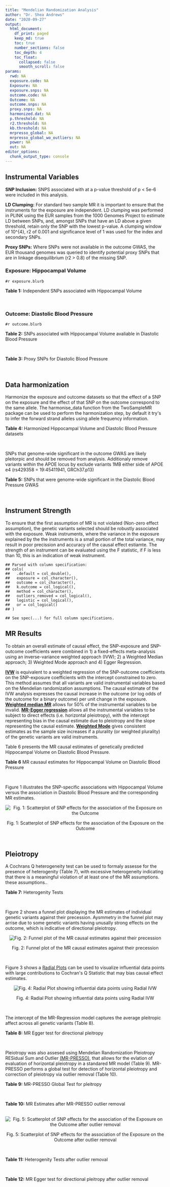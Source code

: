 ```yaml
---
title: "Mendelian Randomization Analysis"
author: "Dr. Shea Andrews"
date: "2020-09-27"
output:
  html_document:
    df_print: paged
    keep_md: true
    toc: true
    number_sections: false
    toc_depth: 4
    toc_float:
      collapsed: false
      smooth_scroll: false
params:
  rwd: NA
  exposure.code: NA
  Exposure: NA
  exposure.snps: NA
  outcome.code: NA
  Outcome: NA
  outcome.snps: NA
  proxy.snps: NA
  harmonized.dat: NA
  p.threshold: NA
  r2.threshold: NA
  kb.threshold: NA
  mrpresso_global: NA
  mrpresso_global_wo_outliers: NA
  power: NA
  out: NA
editor_options:
  chunk_output_type: console
---
```







## Instrumental Variables
**SNP Inclusion:** SNPS associated with at a p-value threshold of p < 5e-6 were included in this analysis.
<br>

**LD Clumping:** For standard two sample MR it is important to ensure that the instruments for the exposure are independent. LD clumping was performed in PLINK using the EUR samples from the 1000 Genomes Project to estimate LD between SNPs, and, amongst SNPs that have an LD above a given threshold, retain only the SNP with the lowest p-value. A clumping window of 10^{4}, r2 of 0.001 and significance level of 1 was used for the index and secondary SNPs.
<br>

**Proxy SNPs:** Where SNPs were not available in the outcome GWAS, the EUR thousand genomes was queried to identify potential proxy SNPs that are in linkage disequilibrium (r2 > 0.8) of the missing SNP.
<br>

### Exposure: Hippocampal Volume
`#r exposure.blurb`
<br>

**Table 1:** Independent SNPs associated with Hippocampal Volume
<div data-pagedtable="false">
  <script data-pagedtable-source type="application/json">
{"columns":[{"label":["SNP"],"name":[1],"type":["chr"],"align":["left"]},{"label":["CHROM"],"name":[2],"type":["dbl"],"align":["right"]},{"label":["POS"],"name":[3],"type":["dbl"],"align":["right"]},{"label":["REF"],"name":[4],"type":["chr"],"align":["left"]},{"label":["ALT"],"name":[5],"type":["chr"],"align":["left"]},{"label":["AF"],"name":[6],"type":["dbl"],"align":["right"]},{"label":["BETA"],"name":[7],"type":["dbl"],"align":["right"]},{"label":["SE"],"name":[8],"type":["dbl"],"align":["right"]},{"label":["Z"],"name":[9],"type":["dbl"],"align":["right"]},{"label":["P"],"name":[10],"type":["dbl"],"align":["right"]},{"label":["N"],"name":[11],"type":["dbl"],"align":["right"]},{"label":["TRAIT"],"name":[12],"type":["chr"],"align":["left"]}],"data":[{"1":"rs10908512","2":"1","3":"153856498","4":"C","5":"T","6":"0.5624","7":"0.04051169","8":"0.008700965","9":"4.656","10":"3.217e-06","11":"26814","12":"Hippocampal_Volume"},{"1":"rs7588305","2":"2","3":"8780959","4":"G","5":"C","6":"0.5308","7":"-0.04002256","8":"0.008681684","9":"-4.610","10":"4.023e-06","11":"26615","12":"Hippocampal_Volume"},{"1":"rs59966106","2":"2","3":"96999086","4":"A","5":"G","6":"0.3114","7":"0.04276760","8":"0.009321611","9":"4.588","10":"4.470e-06","11":"26814","12":"Hippocampal_Volume"},{"1":"rs2268894","2":"2","3":"162856148","4":"C","5":"T","6":"0.5412","7":"-0.05668170","8":"0.008658983","9":"-6.546","10":"5.894e-11","11":"26814","12":"Hippocampal_Volume"},{"1":"rs138012093","2":"4","3":"134506440","4":"G","5":"A","6":"0.0173","7":"-0.16180284","8":"0.033576021","9":"-4.819","10":"1.445e-06","11":"26065","12":"Hippocampal_Volume"},{"1":"rs144578582","2":"4","3":"155539564","4":"G","5":"A","6":"0.0068","7":"-0.36225028","8":"0.074659992","9":"-4.852","10":"1.221e-06","11":"13258","12":"Hippocampal_Volume"},{"1":"rs6552737","2":"4","3":"184955461","4":"T","5":"A","6":"0.4152","7":"-0.04324518","8":"0.008759404","9":"-4.937","10":"7.922e-07","11":"26814","12":"Hippocampal_Volume"},{"1":"rs2289881","2":"5","3":"66084260","4":"G","5":"T","6":"0.3544","7":"-0.05014690","8":"0.009022472","9":"-5.558","10":"2.728e-08","11":"26814","12":"Hippocampal_Volume"},{"1":"rs148054686","2":"5","3":"94459128","4":"G","5":"A","6":"0.0124","7":"-0.21659175","8":"0.047064699","9":"-4.602","10":"4.184e-06","11":"18411","12":"Hippocampal_Volume"},{"1":"rs10041542","2":"5","3":"167832067","4":"T","5":"C","6":"0.2452","7":"-0.04686000","8":"0.010070917","9":"-4.653","10":"3.273e-06","11":"26615","12":"Hippocampal_Volume"},{"1":"rs17172044","2":"7","3":"42397586","4":"A","5":"C","6":"0.0775","7":"-0.07408290","8":"0.016143574","9":"-4.589","10":"4.464e-06","11":"26814","12":"Hippocampal_Volume"},{"1":"rs2346440","2":"7","3":"133685512","4":"G","5":"C","6":"0.4591","7":"0.04059843","8":"0.008661921","9":"4.687","10":"2.767e-06","11":"26814","12":"Hippocampal_Volume"},{"1":"rs11979341","2":"7","3":"155797978","4":"C","5":"G","6":"0.3163","7":"0.06558170","8":"0.009708611","9":"6.755","10":"1.424e-11","11":"24484","12":"Hippocampal_Volume"},{"1":"rs11993215","2":"8","3":"28055926","4":"A","5":"T","6":"0.9102","7":"0.06998320","8":"0.015193929","9":"4.606","10":"4.108e-06","11":"26477","12":"Hippocampal_Volume"},{"1":"rs113835443","2":"8","3":"144717251","4":"C","5":"T","6":"0.0904","7":"0.07553081","8":"0.016197900","9":"4.663","10":"3.118e-06","11":"23154","12":"Hippocampal_Volume"},{"1":"rs62583528","2":"9","3":"106929593","4":"G","5":"A","6":"0.1951","7":"0.05622208","8":"0.010891531","9":"5.162","10":"2.447e-07","11":"26814","12":"Hippocampal_Volume"},{"1":"rs7020341","2":"9","3":"119247974","4":"G","5":"C","6":"0.3590","7":"0.05989482","8":"0.009013518","9":"6.645","10":"3.035e-11","11":"26700","12":"Hippocampal_Volume"},{"1":"rs11245365","2":"10","3":"126482389","4":"G","5":"A","6":"0.5648","7":"-0.04474128","8":"0.008786582","9":"-5.092","10":"3.547e-07","11":"26322","12":"Hippocampal_Volume"},{"1":"rs12802656","2":"11","3":"16534415","4":"A","5":"C","6":"0.4696","7":"-0.03979580","8":"0.008681459","9":"-4.584","10":"4.560e-06","11":"26614","12":"Hippocampal_Volume"},{"1":"rs659065","2":"12","3":"4008887","4":"C","5":"G","6":"0.1413","7":"-0.06743310","8":"0.012611389","9":"-5.347","10":"8.931e-08","11":"25881","12":"Hippocampal_Volume"},{"1":"rs61921502","2":"12","3":"65832468","4":"T","5":"G","6":"0.1534","7":"-0.10788400","8":"0.011964511","9":"-9.017","10":"1.941e-19","11":"26814","12":"Hippocampal_Volume"},{"1":"rs79522035","2":"12","3":"72956782","4":"C","5":"T","6":"0.0419","7":"0.09939183","8":"0.021592837","9":"4.603","10":"4.164e-06","11":"26692","12":"Hippocampal_Volume"},{"1":"rs77956314","2":"12","3":"117323367","4":"T","5":"C","6":"0.0840","7":"0.16185400","8":"0.015536016","9":"10.418","10":"2.055e-25","11":"26814","12":"Hippocampal_Volume"},{"1":"rs143933797","2":"17","3":"78252238","4":"G","5":"A","6":"0.0166","7":"0.22638451","8":"0.047143797","9":"4.802","10":"1.571e-06","11":"13758","12":"Hippocampal_Volume"},{"1":"rs79727675","2":"18","3":"11653053","4":"C","5":"A","6":"0.0472","7":"-0.13610794","8":"0.027913852","9":"-4.876","10":"1.082e-06","11":"14245","12":"Hippocampal_Volume"},{"1":"rs429358","2":"19","3":"45411941","4":"T","5":"C","6":"0.1537","7":"-0.06342470","8":"0.012519680","9":"-5.066","10":"4.067e-07","11":"24498","12":"Hippocampal_Volume"},{"1":"rs6060504","2":"20","3":"34197619","4":"T","5":"C","6":"0.1624","7":"0.06315530","8":"0.011701919","9":"5.397","10":"6.762e-08","11":"26814","12":"Hippocampal_Volume"},{"1":"rs5753220","2":"22","3":"30986350","4":"T","5":"C","6":"0.2497","7":"-0.04931970","8":"0.010038609","9":"-4.913","10":"8.988e-07","11":"26459","12":"Hippocampal_Volume"}],"options":{"columns":{"min":{},"max":[10]},"rows":{"min":[10],"max":[10]},"pages":{}}}
  </script>
</div>
<br>

### Outcome: Diastolic Blood Pressure
`#r outcome.blurb`
<br>

**Table 2:** SNPs associated with Hippocampal Volume avaliable in Diastolic Blood Pressure
<div data-pagedtable="false">
  <script data-pagedtable-source type="application/json">
{"columns":[{"label":["SNP"],"name":[1],"type":["chr"],"align":["left"]},{"label":["CHROM"],"name":[2],"type":["dbl"],"align":["right"]},{"label":["POS"],"name":[3],"type":["dbl"],"align":["right"]},{"label":["REF"],"name":[4],"type":["chr"],"align":["left"]},{"label":["ALT"],"name":[5],"type":["chr"],"align":["left"]},{"label":["AF"],"name":[6],"type":["dbl"],"align":["right"]},{"label":["BETA"],"name":[7],"type":["dbl"],"align":["right"]},{"label":["SE"],"name":[8],"type":["dbl"],"align":["right"]},{"label":["Z"],"name":[9],"type":["dbl"],"align":["right"]},{"label":["P"],"name":[10],"type":["dbl"],"align":["right"]},{"label":["N"],"name":[11],"type":["dbl"],"align":["right"]},{"label":["TRAIT"],"name":[12],"type":["chr"],"align":["left"]}],"data":[{"1":"rs10908512","2":"1","3":"153856498","4":"C","5":"T","6":"0.5602","7":"0.0884","8":"0.0174","9":"5.08045977","10":"3.672e-07","11":"756486","12":"Diastolic_Blood_Pressure"},{"1":"rs7588305","2":"2","3":"8780959","4":"G","5":"C","6":"0.5424","7":"0.0185","8":"0.0179","9":"1.03351955","10":"3.012e-01","11":"754483","12":"Diastolic_Blood_Pressure"},{"1":"rs59966106","2":"2","3":"96999086","4":"A","5":"G","6":"0.3194","7":"-0.1245","8":"0.0185","9":"-6.72973000","10":"1.597e-11","11":"757600","12":"Diastolic_Blood_Pressure"},{"1":"rs2268894","2":"2","3":"162856148","4":"C","5":"T","6":"0.5294","7":"0.0098","8":"0.0173","9":"0.56647399","10":"5.731e-01","11":"757601","12":"Diastolic_Blood_Pressure"},{"1":"rs138012093","2":"4","3":"134506440","4":"G","5":"A","6":"0.0177","7":"-0.0463","8":"0.0726","9":"-0.63774105","10":"5.237e-01","11":"754125","12":"Diastolic_Blood_Pressure"},{"1":"rs6552737","2":"4","3":"184955461","4":"T","5":"A","6":"0.4324","7":"0.0079","8":"0.0178","9":"0.44382022","10":"6.583e-01","11":"753578","12":"Diastolic_Blood_Pressure"},{"1":"rs2289881","2":"5","3":"66084260","4":"G","5":"T","6":"0.3568","7":"-0.0039","8":"0.0181","9":"-0.21546961","10":"8.286e-01","11":"757600","12":"Diastolic_Blood_Pressure"},{"1":"rs10041542","2":"5","3":"167832067","4":"T","5":"C","6":"0.2498","7":"-0.0293","8":"0.0202","9":"-1.45050000","10":"1.456e-01","11":"754581","12":"Diastolic_Blood_Pressure"},{"1":"rs17172044","2":"7","3":"42397586","4":"A","5":"C","6":"0.0734","7":"0.0098","8":"0.0335","9":"0.29253700","10":"7.705e-01","11":"757599","12":"Diastolic_Blood_Pressure"},{"1":"rs2346440","2":"7","3":"133685512","4":"G","5":"C","6":"0.4576","7":"-0.0169","8":"0.0174","9":"-0.97126437","10":"3.294e-01","11":"757601","12":"Diastolic_Blood_Pressure"},{"1":"rs11979341","2":"7","3":"155797978","4":"C","5":"G","6":"0.3056","7":"-0.0065","8":"0.0200","9":"-0.32500000","10":"7.428e-01","11":"739714","12":"Diastolic_Blood_Pressure"},{"1":"rs113835443","2":"8","3":"144717251","4":"C","5":"T","6":"0.1014","7":"-0.0301","8":"0.0302","9":"-0.99668874","10":"3.189e-01","11":"744085","12":"Diastolic_Blood_Pressure"},{"1":"rs62583528","2":"9","3":"106929593","4":"G","5":"A","6":"0.2111","7":"0.0060","8":"0.0215","9":"0.27906977","10":"7.789e-01","11":"757600","12":"Diastolic_Blood_Pressure"},{"1":"rs7020341","2":"9","3":"119247974","4":"G","5":"C","6":"0.3610","7":"0.0147","8":"0.0181","9":"0.81215470","10":"4.175e-01","11":"753725","12":"Diastolic_Blood_Pressure"},{"1":"rs11245365","2":"10","3":"126482389","4":"G","5":"A","6":"0.5708","7":"-0.0739","8":"0.0175","9":"-4.22285714","10":"2.313e-05","11":"757601","12":"Diastolic_Blood_Pressure"},{"1":"rs12802656","2":"11","3":"16534415","4":"A","5":"C","6":"0.4801","7":"-0.0770","8":"0.0173","9":"-4.45087000","10":"9.022e-06","11":"749339","12":"Diastolic_Blood_Pressure"},{"1":"rs659065","2":"12","3":"4008887","4":"C","5":"G","6":"0.1449","7":"-0.0072","8":"0.0247","9":"-0.29149800","10":"7.705e-01","11":"753806","12":"Diastolic_Blood_Pressure"},{"1":"rs61921502","2":"12","3":"65832468","4":"T","5":"G","6":"0.1656","7":"0.0089","8":"0.0241","9":"0.36929500","10":"7.105e-01","11":"756595","12":"Diastolic_Blood_Pressure"},{"1":"rs79522035","2":"12","3":"72956782","4":"C","5":"T","6":"0.0402","7":"0.0647","8":"0.0460","9":"1.40652174","10":"1.592e-01","11":"756484","12":"Diastolic_Blood_Pressure"},{"1":"rs77956314","2":"12","3":"117323367","4":"T","5":"C","6":"0.0835","7":"0.0664","8":"0.0316","9":"2.10127000","10":"3.556e-02","11":"757598","12":"Diastolic_Blood_Pressure"},{"1":"rs143933797","2":"17","3":"78252238","4":"G","5":"A","6":"0.0290","7":"-0.0313","8":"0.0568","9":"-0.55105634","10":"5.815e-01","11":"721723","12":"Diastolic_Blood_Pressure"},{"1":"rs79727675","2":"18","3":"11653053","4":"C","5":"A","6":"0.0520","7":"-0.0017","8":"0.0421","9":"-0.04038005","10":"9.680e-01","11":"701481","12":"Diastolic_Blood_Pressure"},{"1":"rs429358","2":"19","3":"45411941","4":"T","5":"C","6":"0.1535","7":"-0.0405","8":"0.0247","9":"-1.63968000","10":"1.014e-01","11":"747976","12":"Diastolic_Blood_Pressure"},{"1":"rs6060504","2":"20","3":"34197619","4":"T","5":"C","6":"0.1495","7":"-0.0293","8":"0.0244","9":"-1.20082000","10":"2.301e-01","11":"757599","12":"Diastolic_Blood_Pressure"},{"1":"rs5753220","2":"22","3":"30986350","4":"T","5":"C","6":"0.2612","7":"0.0033","8":"0.0198","9":"0.16666700","10":"8.659e-01","11":"749339","12":"Diastolic_Blood_Pressure"},{"1":"rs144578582","2":"NA","3":"NA","4":"NA","5":"NA","6":"NA","7":"NA","8":"NA","9":"NA","10":"NA","11":"NA","12":"NA"},{"1":"rs148054686","2":"NA","3":"NA","4":"NA","5":"NA","6":"NA","7":"NA","8":"NA","9":"NA","10":"NA","11":"NA","12":"NA"},{"1":"rs11993215","2":"NA","3":"NA","4":"NA","5":"NA","6":"NA","7":"NA","8":"NA","9":"NA","10":"NA","11":"NA","12":"NA"}],"options":{"columns":{"min":{},"max":[10]},"rows":{"min":[10],"max":[10]},"pages":{}}}
  </script>
</div>
<br>

**Table 3:** Proxy SNPs for Diastolic Blood Pressure
<div data-pagedtable="false">
  <script data-pagedtable-source type="application/json">
{"columns":[{"label":["proxy.outcome"],"name":[1],"type":["lgl"],"align":["right"]},{"label":["target_snp"],"name":[2],"type":["chr"],"align":["left"]},{"label":["proxy_snp"],"name":[3],"type":["lgl"],"align":["right"]},{"label":["ld.r2"],"name":[4],"type":["lgl"],"align":["right"]},{"label":["Dprime"],"name":[5],"type":["lgl"],"align":["right"]},{"label":["ref.proxy"],"name":[6],"type":["lgl"],"align":["right"]},{"label":["alt.proxy"],"name":[7],"type":["lgl"],"align":["right"]},{"label":["CHROM"],"name":[8],"type":["lgl"],"align":["right"]},{"label":["POS"],"name":[9],"type":["lgl"],"align":["right"]},{"label":["ALT.proxy"],"name":[10],"type":["lgl"],"align":["right"]},{"label":["REF.proxy"],"name":[11],"type":["lgl"],"align":["right"]},{"label":["AF"],"name":[12],"type":["lgl"],"align":["right"]},{"label":["BETA"],"name":[13],"type":["lgl"],"align":["right"]},{"label":["SE"],"name":[14],"type":["lgl"],"align":["right"]},{"label":["P"],"name":[15],"type":["lgl"],"align":["right"]},{"label":["N"],"name":[16],"type":["lgl"],"align":["right"]},{"label":["ref"],"name":[17],"type":["lgl"],"align":["right"]},{"label":["alt"],"name":[18],"type":["lgl"],"align":["right"]},{"label":["ALT"],"name":[19],"type":["lgl"],"align":["right"]},{"label":["REF"],"name":[20],"type":["lgl"],"align":["right"]},{"label":["PHASE"],"name":[21],"type":["lgl"],"align":["right"]}],"data":[{"1":"NA","2":"rs144578582","3":"NA","4":"NA","5":"NA","6":"NA","7":"NA","8":"NA","9":"NA","10":"NA","11":"NA","12":"NA","13":"NA","14":"NA","15":"NA","16":"NA","17":"NA","18":"NA","19":"NA","20":"NA","21":"NA"},{"1":"NA","2":"rs148054686","3":"NA","4":"NA","5":"NA","6":"NA","7":"NA","8":"NA","9":"NA","10":"NA","11":"NA","12":"NA","13":"NA","14":"NA","15":"NA","16":"NA","17":"NA","18":"NA","19":"NA","20":"NA","21":"NA"},{"1":"NA","2":"rs11993215","3":"NA","4":"NA","5":"NA","6":"NA","7":"NA","8":"NA","9":"NA","10":"NA","11":"NA","12":"NA","13":"NA","14":"NA","15":"NA","16":"NA","17":"NA","18":"NA","19":"NA","20":"NA","21":"NA"}],"options":{"columns":{"min":{},"max":[10]},"rows":{"min":[10],"max":[10]},"pages":{}}}
  </script>
</div>
<br>

## Data harmonization
Harmonize the exposure and outcome datasets so that the effect of a SNP on the exposure and the effect of that SNP on the outcome correspond to the same allele. The harmonise_data function from the TwoSampleMR package can be used to perform the harmonization step, by default it try's to infer the forward strand alleles using allele frequency information.
<br>

**Table 4:** Harmonized Hippocampal Volume and Diastolic Blood Pressure datasets
<div data-pagedtable="false">
  <script data-pagedtable-source type="application/json">
{"columns":[{"label":["SNP"],"name":[1],"type":["chr"],"align":["left"]},{"label":["effect_allele.exposure"],"name":[2],"type":["chr"],"align":["left"]},{"label":["other_allele.exposure"],"name":[3],"type":["chr"],"align":["left"]},{"label":["effect_allele.outcome"],"name":[4],"type":["chr"],"align":["left"]},{"label":["other_allele.outcome"],"name":[5],"type":["chr"],"align":["left"]},{"label":["beta.exposure"],"name":[6],"type":["dbl"],"align":["right"]},{"label":["beta.outcome"],"name":[7],"type":["dbl"],"align":["right"]},{"label":["eaf.exposure"],"name":[8],"type":["dbl"],"align":["right"]},{"label":["eaf.outcome"],"name":[9],"type":["dbl"],"align":["right"]},{"label":["remove"],"name":[10],"type":["lgl"],"align":["right"]},{"label":["palindromic"],"name":[11],"type":["lgl"],"align":["right"]},{"label":["ambiguous"],"name":[12],"type":["lgl"],"align":["right"]},{"label":["id.outcome"],"name":[13],"type":["chr"],"align":["left"]},{"label":["chr.outcome"],"name":[14],"type":["dbl"],"align":["right"]},{"label":["pos.outcome"],"name":[15],"type":["dbl"],"align":["right"]},{"label":["se.outcome"],"name":[16],"type":["dbl"],"align":["right"]},{"label":["z.outcome"],"name":[17],"type":["dbl"],"align":["right"]},{"label":["pval.outcome"],"name":[18],"type":["dbl"],"align":["right"]},{"label":["samplesize.outcome"],"name":[19],"type":["dbl"],"align":["right"]},{"label":["outcome"],"name":[20],"type":["chr"],"align":["left"]},{"label":["mr_keep.outcome"],"name":[21],"type":["lgl"],"align":["right"]},{"label":["pval_origin.outcome"],"name":[22],"type":["chr"],"align":["left"]},{"label":["chr.exposure"],"name":[23],"type":["dbl"],"align":["right"]},{"label":["pos.exposure"],"name":[24],"type":["dbl"],"align":["right"]},{"label":["se.exposure"],"name":[25],"type":["dbl"],"align":["right"]},{"label":["z.exposure"],"name":[26],"type":["dbl"],"align":["right"]},{"label":["pval.exposure"],"name":[27],"type":["dbl"],"align":["right"]},{"label":["samplesize.exposure"],"name":[28],"type":["dbl"],"align":["right"]},{"label":["exposure"],"name":[29],"type":["chr"],"align":["left"]},{"label":["mr_keep.exposure"],"name":[30],"type":["lgl"],"align":["right"]},{"label":["pval_origin.exposure"],"name":[31],"type":["chr"],"align":["left"]},{"label":["id.exposure"],"name":[32],"type":["chr"],"align":["left"]},{"label":["action"],"name":[33],"type":["dbl"],"align":["right"]},{"label":["mr_keep"],"name":[34],"type":["lgl"],"align":["right"]},{"label":["pt"],"name":[35],"type":["dbl"],"align":["right"]},{"label":["pleitropy_keep"],"name":[36],"type":["lgl"],"align":["right"]},{"label":["mrpresso_RSSobs"],"name":[37],"type":["dbl"],"align":["right"]},{"label":["mrpresso_pval"],"name":[38],"type":["chr"],"align":["left"]},{"label":["mrpresso_keep"],"name":[39],"type":["lgl"],"align":["right"]}],"data":[{"1":"rs10041542","2":"C","3":"T","4":"C","5":"T","6":"-0.04686000","7":"-0.0293","8":"0.2452","9":"0.2498","10":"FALSE","11":"FALSE","12":"FALSE","13":"d92jHV","14":"5","15":"167832067","16":"0.0202","17":"-1.45050000","18":"1.456e-01","19":"754581","20":"Evangelou2018dbp","21":"TRUE","22":"reported","23":"5","24":"167832067","25":"0.010070917","26":"-4.653","27":"3.273e-06","28":"26615","29":"Hilbar2017hipv","30":"TRUE","31":"reported","32":"olBa38","33":"2","34":"TRUE","35":"5e-06","36":"TRUE","37":"3.562236e-04","38":"1","39":"TRUE"},{"1":"rs10908512","2":"T","3":"C","4":"T","5":"C","6":"0.04051169","7":"0.0884","8":"0.5624","9":"0.5602","10":"FALSE","11":"FALSE","12":"FALSE","13":"d92jHV","14":"1","15":"153856498","16":"0.0174","17":"5.08045977","18":"3.672e-07","19":"756486","20":"Evangelou2018dbp","21":"TRUE","22":"reported","23":"1","24":"153856498","25":"0.008700965","26":"4.656","27":"3.217e-06","28":"26814","29":"Hilbar2017hipv","30":"TRUE","31":"reported","32":"olBa38","33":"2","34":"TRUE","35":"5e-06","36":"TRUE","37":"6.611581e-03","38":"<0.002","39":"FALSE"},{"1":"rs11245365","2":"A","3":"G","4":"A","5":"G","6":"-0.04474128","7":"-0.0739","8":"0.5648","9":"0.5708","10":"FALSE","11":"FALSE","12":"FALSE","13":"d92jHV","14":"10","15":"126482389","16":"0.0175","17":"-4.22285714","18":"2.313e-05","19":"757601","20":"Evangelou2018dbp","21":"TRUE","22":"reported","23":"10","24":"126482389","25":"0.008786582","26":"-5.092","27":"3.547e-07","28":"26322","29":"Hilbar2017hipv","30":"TRUE","31":"reported","32":"olBa38","33":"2","34":"TRUE","35":"5e-06","36":"TRUE","37":"4.324501e-03","38":"0.01","39":"FALSE"},{"1":"rs113835443","2":"T","3":"C","4":"T","5":"C","6":"0.07553081","7":"-0.0301","8":"0.0904","9":"0.1014","10":"FALSE","11":"FALSE","12":"FALSE","13":"d92jHV","14":"8","15":"144717251","16":"0.0302","17":"-0.99668874","18":"3.189e-01","19":"744085","20":"Evangelou2018dbp","21":"TRUE","22":"reported","23":"8","24":"144717251","25":"0.016197900","26":"4.663","27":"3.118e-06","28":"23154","29":"Hilbar2017hipv","30":"TRUE","31":"reported","32":"olBa38","33":"2","34":"TRUE","35":"5e-06","36":"TRUE","37":"2.448929e-03","38":"1","39":"TRUE"},{"1":"rs11979341","2":"G","3":"C","4":"G","5":"C","6":"0.06558170","7":"-0.0065","8":"0.3163","9":"0.3056","10":"FALSE","11":"TRUE","12":"FALSE","13":"d92jHV","14":"7","15":"155797978","16":"0.0200","17":"-0.32500000","18":"7.428e-01","19":"739714","20":"Evangelou2018dbp","21":"TRUE","22":"reported","23":"7","24":"155797978","25":"0.009708611","26":"6.755","27":"1.424e-11","28":"24484","29":"Hilbar2017hipv","30":"TRUE","31":"reported","32":"olBa38","33":"2","34":"TRUE","35":"5e-06","36":"TRUE","37":"5.396036e-04","38":"1","39":"TRUE"},{"1":"rs12802656","2":"C","3":"A","4":"C","5":"A","6":"-0.03979580","7":"-0.0770","8":"0.4696","9":"0.4801","10":"FALSE","11":"FALSE","12":"FALSE","13":"d92jHV","14":"11","15":"16534415","16":"0.0173","17":"-4.45087000","18":"9.022e-06","19":"749339","20":"Evangelou2018dbp","21":"TRUE","22":"reported","23":"11","24":"16534415","25":"0.008681459","26":"-4.584","27":"4.560e-06","28":"26614","29":"Hilbar2017hipv","30":"TRUE","31":"reported","32":"olBa38","33":"2","34":"TRUE","35":"5e-06","36":"TRUE","37":"4.856210e-03","38":"0.004","39":"FALSE"},{"1":"rs138012093","2":"A","3":"G","4":"A","5":"G","6":"-0.16180284","7":"-0.0463","8":"0.0173","9":"0.0177","10":"FALSE","11":"FALSE","12":"FALSE","13":"d92jHV","14":"4","15":"134506440","16":"0.0726","17":"-0.63774105","18":"5.237e-01","19":"754125","20":"Evangelou2018dbp","21":"TRUE","22":"reported","23":"4","24":"134506440","25":"0.033576021","26":"-4.819","27":"1.445e-06","28":"26065","29":"Hilbar2017hipv","30":"TRUE","31":"reported","32":"olBa38","33":"2","34":"TRUE","35":"5e-06","36":"TRUE","37":"7.430876e-05","38":"1","39":"TRUE"},{"1":"rs143933797","2":"A","3":"G","4":"A","5":"G","6":"0.22638451","7":"-0.0313","8":"0.0166","9":"0.0290","10":"FALSE","11":"FALSE","12":"FALSE","13":"d92jHV","14":"17","15":"78252238","16":"0.0568","17":"-0.55105634","18":"5.815e-01","19":"721723","20":"Evangelou2018dbp","21":"TRUE","22":"reported","23":"17","24":"78252238","25":"0.047143797","26":"4.802","27":"1.571e-06","28":"13758","29":"Hilbar2017hipv","30":"TRUE","31":"reported","32":"olBa38","33":"2","34":"TRUE","35":"5e-06","36":"TRUE","37":"8.528100e-03","38":"1","39":"TRUE"},{"1":"rs17172044","2":"C","3":"A","4":"C","5":"A","6":"-0.07408290","7":"0.0098","8":"0.0775","9":"0.0734","10":"FALSE","11":"FALSE","12":"FALSE","13":"d92jHV","14":"7","15":"42397586","16":"0.0335","17":"0.29253700","18":"7.705e-01","19":"757599","20":"Evangelou2018dbp","21":"TRUE","22":"reported","23":"7","24":"42397586","25":"0.016143574","26":"-4.589","27":"4.464e-06","28":"26814","29":"Hilbar2017hipv","30":"TRUE","31":"reported","32":"olBa38","33":"2","34":"TRUE","35":"5e-06","36":"TRUE","37":"7.785928e-04","38":"1","39":"TRUE"},{"1":"rs2268894","2":"T","3":"C","4":"T","5":"C","6":"-0.05668170","7":"0.0098","8":"0.5412","9":"0.5294","10":"FALSE","11":"FALSE","12":"FALSE","13":"d92jHV","14":"2","15":"162856148","16":"0.0173","17":"0.56647399","18":"5.731e-01","19":"757601","20":"Evangelou2018dbp","21":"TRUE","22":"reported","23":"2","24":"162856148","25":"0.008658983","26":"-6.546","27":"5.894e-11","28":"26814","29":"Hilbar2017hipv","30":"TRUE","31":"reported","32":"olBa38","33":"2","34":"TRUE","35":"5e-06","36":"TRUE","37":"6.010887e-04","38":"1","39":"TRUE"},{"1":"rs2289881","2":"T","3":"G","4":"T","5":"G","6":"-0.05014690","7":"-0.0039","8":"0.3544","9":"0.3568","10":"FALSE","11":"FALSE","12":"FALSE","13":"d92jHV","14":"5","15":"66084260","16":"0.0181","17":"-0.21546961","18":"8.286e-01","19":"757600","20":"Evangelou2018dbp","21":"TRUE","22":"reported","23":"5","24":"66084260","25":"0.009022472","26":"-5.558","27":"2.728e-08","28":"26814","29":"Hilbar2017hipv","30":"TRUE","31":"reported","32":"olBa38","33":"2","34":"TRUE","35":"5e-06","36":"TRUE","37":"6.713122e-05","38":"1","39":"TRUE"},{"1":"rs2346440","2":"C","3":"G","4":"C","5":"G","6":"0.04059843","7":"-0.0169","8":"0.4591","9":"0.4576","10":"FALSE","11":"TRUE","12":"TRUE","13":"d92jHV","14":"7","15":"133685512","16":"0.0174","17":"-0.97126437","18":"3.294e-01","19":"757601","20":"Evangelou2018dbp","21":"TRUE","22":"reported","23":"7","24":"133685512","25":"0.008661921","26":"4.687","27":"2.767e-06","28":"26814","29":"Hilbar2017hipv","30":"TRUE","31":"reported","32":"olBa38","33":"2","34":"FALSE","35":"5e-06","36":"TRUE","37":"NA","38":"NA","39":"NA"},{"1":"rs429358","2":"C","3":"T","4":"C","5":"T","6":"-0.06342470","7":"-0.0405","8":"0.1537","9":"0.1535","10":"FALSE","11":"FALSE","12":"FALSE","13":"d92jHV","14":"19","15":"45411941","16":"0.0247","17":"-1.63968000","18":"1.014e-01","19":"747976","20":"Evangelou2018dbp","21":"TRUE","22":"reported","23":"19","24":"45411941","25":"0.012519680","26":"-5.066","27":"4.067e-07","28":"24498","29":"Hilbar2017hipv","30":"TRUE","31":"reported","32":"olBa38","33":"2","34":"TRUE","35":"5e-06","36":"FALSE","37":"NA","38":"NA","39":"NA"},{"1":"rs5753220","2":"C","3":"T","4":"C","5":"T","6":"-0.04931970","7":"0.0033","8":"0.2497","9":"0.2612","10":"FALSE","11":"FALSE","12":"FALSE","13":"d92jHV","14":"22","15":"30986350","16":"0.0198","17":"0.16666700","18":"8.659e-01","19":"749339","20":"Evangelou2018dbp","21":"TRUE","22":"reported","23":"22","24":"30986350","25":"0.010038609","26":"-4.913","27":"8.988e-07","28":"26459","29":"Hilbar2017hipv","30":"TRUE","31":"reported","32":"olBa38","33":"2","34":"TRUE","35":"5e-06","36":"TRUE","37":"2.364488e-04","38":"1","39":"TRUE"},{"1":"rs59966106","2":"G","3":"A","4":"G","5":"A","6":"0.04276760","7":"-0.1245","8":"0.3114","9":"0.3194","10":"FALSE","11":"FALSE","12":"FALSE","13":"d92jHV","14":"2","15":"96999086","16":"0.0185","17":"-6.72973000","18":"1.597e-11","19":"757600","20":"Evangelou2018dbp","21":"TRUE","22":"reported","23":"2","24":"96999086","25":"0.009321611","26":"4.588","27":"4.470e-06","28":"26814","29":"Hilbar2017hipv","30":"TRUE","31":"reported","32":"olBa38","33":"2","34":"TRUE","35":"5e-06","36":"FALSE","37":"NA","38":"NA","39":"NA"},{"1":"rs6060504","2":"C","3":"T","4":"C","5":"T","6":"0.06315530","7":"-0.0293","8":"0.1624","9":"0.1495","10":"FALSE","11":"FALSE","12":"FALSE","13":"d92jHV","14":"20","15":"34197619","16":"0.0244","17":"-1.20082000","18":"2.301e-01","19":"757599","20":"Evangelou2018dbp","21":"TRUE","22":"reported","23":"20","24":"34197619","25":"0.011701919","26":"5.397","27":"6.762e-08","28":"26814","29":"Hilbar2017hipv","30":"TRUE","31":"reported","32":"olBa38","33":"2","34":"TRUE","35":"5e-06","36":"TRUE","37":"2.094987e-03","38":"1","39":"TRUE"},{"1":"rs61921502","2":"G","3":"T","4":"G","5":"T","6":"-0.10788400","7":"0.0089","8":"0.1534","9":"0.1656","10":"FALSE","11":"FALSE","12":"FALSE","13":"d92jHV","14":"12","15":"65832468","16":"0.0241","17":"0.36929500","18":"7.105e-01","19":"756595","20":"Evangelou2018dbp","21":"TRUE","22":"reported","23":"12","24":"65832468","25":"0.011964511","26":"-9.017","27":"1.941e-19","28":"26814","29":"Hilbar2017hipv","30":"TRUE","31":"reported","32":"olBa38","33":"2","34":"TRUE","35":"5e-06","36":"TRUE","37":"1.472534e-03","38":"1","39":"TRUE"},{"1":"rs62583528","2":"A","3":"G","4":"A","5":"G","6":"0.05622208","7":"0.0060","8":"0.1951","9":"0.2111","10":"FALSE","11":"FALSE","12":"FALSE","13":"d92jHV","14":"9","15":"106929593","16":"0.0215","17":"0.27906977","18":"7.789e-01","19":"757600","20":"Evangelou2018dbp","21":"TRUE","22":"reported","23":"9","24":"106929593","25":"0.010891531","26":"5.162","27":"2.447e-07","28":"26814","29":"Hilbar2017hipv","30":"TRUE","31":"reported","32":"olBa38","33":"2","34":"TRUE","35":"5e-06","36":"TRUE","37":"5.552909e-05","38":"1","39":"TRUE"},{"1":"rs6552737","2":"A","3":"T","4":"A","5":"T","6":"-0.04324518","7":"0.0079","8":"0.4152","9":"0.4324","10":"FALSE","11":"TRUE","12":"TRUE","13":"d92jHV","14":"4","15":"184955461","16":"0.0178","17":"0.44382022","18":"6.583e-01","19":"753578","20":"Evangelou2018dbp","21":"TRUE","22":"reported","23":"4","24":"184955461","25":"0.008759404","26":"-4.937","27":"7.922e-07","28":"26814","29":"Hilbar2017hipv","30":"TRUE","31":"reported","32":"olBa38","33":"2","34":"FALSE","35":"5e-06","36":"TRUE","37":"NA","38":"NA","39":"NA"},{"1":"rs659065","2":"G","3":"C","4":"G","5":"C","6":"-0.06743310","7":"-0.0072","8":"0.1413","9":"0.1449","10":"FALSE","11":"TRUE","12":"FALSE","13":"d92jHV","14":"12","15":"4008887","16":"0.0247","17":"-0.29149800","18":"7.705e-01","19":"753806","20":"Evangelou2018dbp","21":"TRUE","22":"reported","23":"12","24":"4008887","25":"0.012611389","26":"-5.347","27":"8.931e-08","28":"25881","29":"Hilbar2017hipv","30":"TRUE","31":"reported","32":"olBa38","33":"2","34":"TRUE","35":"5e-06","36":"TRUE","37":"8.037597e-05","38":"1","39":"TRUE"},{"1":"rs7020341","2":"C","3":"G","4":"C","5":"G","6":"0.05989482","7":"0.0147","8":"0.3590","9":"0.3610","10":"FALSE","11":"TRUE","12":"FALSE","13":"d92jHV","14":"9","15":"119247974","16":"0.0181","17":"0.81215470","18":"4.175e-01","19":"753725","20":"Evangelou2018dbp","21":"TRUE","22":"reported","23":"9","24":"119247974","25":"0.009013518","26":"6.645","27":"3.035e-11","28":"26700","29":"Hilbar2017hipv","30":"TRUE","31":"reported","32":"olBa38","33":"2","34":"TRUE","35":"5e-06","36":"TRUE","37":"5.010533e-07","38":"1","39":"TRUE"},{"1":"rs7588305","2":"C","3":"G","4":"C","5":"G","6":"-0.04002256","7":"0.0185","8":"0.5308","9":"0.5424","10":"FALSE","11":"TRUE","12":"TRUE","13":"d92jHV","14":"2","15":"8780959","16":"0.0179","17":"1.03351955","18":"3.012e-01","19":"754483","20":"Evangelou2018dbp","21":"TRUE","22":"reported","23":"2","24":"8780959","25":"0.008681684","26":"-4.610","27":"4.023e-06","28":"26615","29":"Hilbar2017hipv","30":"TRUE","31":"reported","32":"olBa38","33":"2","34":"FALSE","35":"5e-06","36":"TRUE","37":"NA","38":"NA","39":"NA"},{"1":"rs77956314","2":"C","3":"T","4":"C","5":"T","6":"0.16185400","7":"0.0664","8":"0.0840","9":"0.0835","10":"FALSE","11":"FALSE","12":"FALSE","13":"d92jHV","14":"12","15":"117323367","16":"0.0316","17":"2.10127000","18":"3.556e-02","19":"757598","20":"Evangelou2018dbp","21":"TRUE","22":"reported","23":"12","24":"117323367","25":"0.015536016","26":"10.418","27":"2.055e-25","28":"26814","29":"Hilbar2017hipv","30":"TRUE","31":"reported","32":"olBa38","33":"2","34":"TRUE","35":"5e-06","36":"TRUE","37":"1.104224e-03","38":"1","39":"TRUE"},{"1":"rs79522035","2":"T","3":"C","4":"T","5":"C","6":"0.09939183","7":"0.0647","8":"0.0419","9":"0.0402","10":"FALSE","11":"FALSE","12":"FALSE","13":"d92jHV","14":"12","15":"72956782","16":"0.0460","17":"1.40652174","18":"1.592e-01","19":"756484","20":"Evangelou2018dbp","21":"TRUE","22":"reported","23":"12","24":"72956782","25":"0.021592837","26":"4.603","27":"4.164e-06","28":"26692","29":"Hilbar2017hipv","30":"TRUE","31":"reported","32":"olBa38","33":"2","34":"TRUE","35":"5e-06","36":"TRUE","37":"1.805639e-03","38":"1","39":"TRUE"},{"1":"rs79727675","2":"A","3":"C","4":"A","5":"C","6":"-0.13610794","7":"-0.0017","8":"0.0472","9":"0.0520","10":"FALSE","11":"FALSE","12":"FALSE","13":"d92jHV","14":"18","15":"11653053","16":"0.0421","17":"-0.04038005","18":"9.680e-01","19":"701481","20":"Evangelou2018dbp","21":"TRUE","22":"reported","23":"18","24":"11653053","25":"0.027913852","26":"-4.876","27":"1.082e-06","28":"14245","29":"Hilbar2017hipv","30":"TRUE","31":"reported","32":"olBa38","33":"2","34":"TRUE","35":"5e-06","36":"TRUE","37":"1.025148e-03","38":"1","39":"TRUE"}],"options":{"columns":{"min":{},"max":[10]},"rows":{"min":[10],"max":[10]},"pages":{}}}
  </script>
</div>
<br>

SNPs that genome-wide significant in the outcome GWAS are likely pleitorpic and should be removed from analysis. Additionaly remove variants within the APOE locus by exclude variants 1MB either side of APOE e4 (rs429358 = 19:45411941, GRCh37.p13)
<br>


**Table 5:** SNPs that were genome-wide significant in the Diastolic Blood Pressure GWAS
<div data-pagedtable="false">
  <script data-pagedtable-source type="application/json">
{"columns":[{"label":["SNP"],"name":[1],"type":["chr"],"align":["left"]},{"label":["chr.outcome"],"name":[2],"type":["dbl"],"align":["right"]},{"label":["pos.outcome"],"name":[3],"type":["dbl"],"align":["right"]},{"label":["pval.exposure"],"name":[4],"type":["dbl"],"align":["right"]},{"label":["pval.outcome"],"name":[5],"type":["dbl"],"align":["right"]}],"data":[{"1":"rs429358","2":"19","3":"45411941","4":"4.067e-07","5":"1.014e-01"},{"1":"rs59966106","2":"2","3":"96999086","4":"4.470e-06","5":"1.597e-11"}],"options":{"columns":{"min":{},"max":[10]},"rows":{"min":[10],"max":[10]},"pages":{}}}
  </script>
</div>
<br>


## Instrument Strength
To ensure that the first assumption of MR is not violated (Non-zero effect assumption), the genetic variants selected should be robustly associated with the exposure. Weak instruments, where the variance in the exposure explained by the the instruments is a small portion of the total variance, may result in poor precission and accuracy of the causal effect estiamte. The strength of an instrument can be evaluated using the F statistic, if F is less than 10, this is an indication of weak instrument.


```
## Parsed with column specification:
## cols(
##   .default = col_double(),
##   exposure = col_character(),
##   outcome = col_character(),
##   k.outcome = col_logical(),
##   method = col_character(),
##   outliers_removed = col_logical(),
##   logistic = col_logical(),
##   or = col_logical()
## )
```

```
## See spec(...) for full column specifications.
```

<div data-pagedtable="false">
  <script data-pagedtable-source type="application/json">
{"columns":[{"label":["outliers_removed"],"name":[1],"type":["lgl"],"align":["right"]},{"label":["pve.exposure"],"name":[2],"type":["dbl"],"align":["right"]},{"label":["F"],"name":[3],"type":["dbl"],"align":["right"]},{"label":["Alpha"],"name":[4],"type":["dbl"],"align":["right"]},{"label":["NCP"],"name":[5],"type":["dbl"],"align":["right"]},{"label":["Power"],"name":[6],"type":["dbl"],"align":["right"]}],"data":[{"1":"FALSE","2":"0.02559942","3":"35.19524","4":"0.05","5":"10.3770445","6":"0.8964138"},{"1":"TRUE","2":"0.02301877","3":"37.13787","4":"0.05","5":"0.7126364","6":"0.1347794"}],"options":{"columns":{"min":{},"max":[10]},"rows":{"min":[10],"max":[10]},"pages":{}}}
  </script>
</div>

##  MR Results
To obtain an overall estimate of causal effect, the SNP-exposure and SNP-outcome coefficients were combined in 1) a fixed-effects meta-analysis using an inverse-variance weighted approach (IVW); 2) a Weighted Median approach; 3) Weighted Mode approach and 4) Egger Regression.


[**IVW**](https://doi.org/10.1002/gepi.21758) is equivalent to a weighted regression of the SNP-outcome coefficients on the SNP-exposure coefficients with the intercept constrained to zero. This method assumes that all variants are valid instrumental variables based on the Mendelian randomization assumptions. The causal estimate of the IVW analysis expresses the causal increase in the outcome (or log odds of the outcome for a binary outcome) per unit change in the exposure. [**Weighted median MR**](https://doi.org/10.1002/gepi.21965) allows for 50% of the instrumental variables to be invalid. [**MR-Egger regression**](https://doi.org/10.1093/ije/dyw220) allows all the instrumental variables to be subject to direct effects (i.e. horizontal pleiotropy), with the intercept representing bias in the causal estimate due to pleiotropy and the slope representing the causal estimate. [**Weighted Mode**](https://doi.org/10.1093/ije/dyx102) gives consistent estimates as the sample size increases if a plurality (or weighted plurality) of the genetic variants are valid instruments.
<br>



Table 6 presents the MR causal estimates of genetically predicted Hippocampal Volume on Diastolic Blood Pressure.
<br>

**Table 6** MR causaul estimates for Hippocampal Volume on Diastolic Blood Pressure
<div data-pagedtable="false">
  <script data-pagedtable-source type="application/json">
{"columns":[{"label":["id.exposure"],"name":[1],"type":["chr"],"align":["left"]},{"label":["id.outcome"],"name":[2],"type":["chr"],"align":["left"]},{"label":["outcome"],"name":[3],"type":["fctr"],"align":["left"]},{"label":["exposure"],"name":[4],"type":["fctr"],"align":["left"]},{"label":["method"],"name":[5],"type":["fctr"],"align":["left"]},{"label":["nsnp"],"name":[6],"type":["int"],"align":["right"]},{"label":["b"],"name":[7],"type":["dbl"],"align":["right"]},{"label":["se"],"name":[8],"type":["dbl"],"align":["right"]},{"label":["pval"],"name":[9],"type":["dbl"],"align":["right"]}],"data":[{"1":"olBa38","2":"d92jHV","3":"Evangelou2018dbp","4":"Hilbar2017hipv","5":"Inverse variance weighted (fixed effects)","6":"20","7":"0.23431787","8":"0.0738553","9":"0.001510485"},{"1":"olBa38","2":"d92jHV","3":"Evangelou2018dbp","4":"Hilbar2017hipv","5":"Weighted median","6":"20","7":"0.01443204","8":"0.1074046","9":"0.893109421"},{"1":"olBa38","2":"d92jHV","3":"Evangelou2018dbp","4":"Hilbar2017hipv","5":"Weighted mode","6":"20","7":"-0.05077708","8":"0.1482243","9":"0.735683290"},{"1":"olBa38","2":"d92jHV","3":"Evangelou2018dbp","4":"Hilbar2017hipv","5":"MR Egger","6":"20","7":"-0.34537263","8":"0.2943427","9":"0.255941123"}],"options":{"columns":{"min":{},"max":[10]},"rows":{"min":[10],"max":[10]},"pages":{}}}
  </script>
</div>
<br>

Figure 1 illustrates the SNP-specific associations with Hippocampal Volume versus the association in Diastolic Blood Pressure and the corresponding MR estimates.
<br>

<div class="figure" style="text-align: center">
<img src="/sc/arion/projects/LOAD/shea/Projects/MR_ADPhenome/results/MR_ADbidir/Hilbar2017hipv/Evangelou2018dbp/Hilbar2017hipv_5e-6_Evangelou2018dbp_MR_Analaysis_files/figure-html/scatter_plot-1.png" alt="Fig. 1: Scatterplot of SNP effects for the association of the Exposure on the Outcome"  />
<p class="caption">Fig. 1: Scatterplot of SNP effects for the association of the Exposure on the Outcome</p>
</div>
<br>


## Pleiotropy
A Cochrans Q heterogeneity test can be used to formaly assesse for the presence of heterogenity (Table 7), with excessive heterogeneity indicating that there is a meaningful violation of at least one of the MR assumptions.
these assumptions..
<br>

**Table 7:** Heterogenity Tests
<div data-pagedtable="false">
  <script data-pagedtable-source type="application/json">
{"columns":[{"label":["id.exposure"],"name":[1],"type":["chr"],"align":["left"]},{"label":["id.outcome"],"name":[2],"type":["chr"],"align":["left"]},{"label":["outcome"],"name":[3],"type":["fctr"],"align":["left"]},{"label":["exposure"],"name":[4],"type":["fctr"],"align":["left"]},{"label":["method"],"name":[5],"type":["fctr"],"align":["left"]},{"label":["Q"],"name":[6],"type":["dbl"],"align":["right"]},{"label":["Q_df"],"name":[7],"type":["dbl"],"align":["right"]},{"label":["Q_pval"],"name":[8],"type":["dbl"],"align":["right"]}],"data":[{"1":"olBa38","2":"d92jHV","3":"Evangelou2018dbp","4":"Hilbar2017hipv","5":"MR Egger","6":"52.66663","7":"18","8":"2.954046e-05"},{"1":"olBa38","2":"d92jHV","3":"Evangelou2018dbp","4":"Hilbar2017hipv","5":"Inverse variance weighted","6":"66.57808","7":"19","8":"3.375379e-07"}],"options":{"columns":{"min":{},"max":[10]},"rows":{"min":[10],"max":[10]},"pages":{}}}
  </script>
</div>
<br>

Figure 2 shows a funnel plot displaying the MR estimates of individual genetic variants against their precession. Aysmmetry in the funnel plot may arrise due to some genetic variants having unusally strong effects on the outcome, which is indicative of directional pleiotropy.
<br>

<div class="figure" style="text-align: center">
<img src="/sc/arion/projects/LOAD/shea/Projects/MR_ADPhenome/results/MR_ADbidir/Hilbar2017hipv/Evangelou2018dbp/Hilbar2017hipv_5e-6_Evangelou2018dbp_MR_Analaysis_files/figure-html/funnel_plot-1.png" alt="Fig. 2: Funnel plot of the MR causal estimates against their precession"  />
<p class="caption">Fig. 2: Funnel plot of the MR causal estimates against their precession</p>
</div>
<br>

Figure 3 shows a [Radial Plots](https://github.com/WSpiller/RadialMR) can be used to visualize influential data points with large contributions to Cochran's Q Statistic that may bias causal effect estimates.



<div class="figure" style="text-align: center">
<img src="/sc/arion/projects/LOAD/shea/Projects/MR_ADPhenome/results/MR_ADbidir/Hilbar2017hipv/Evangelou2018dbp/Hilbar2017hipv_5e-6_Evangelou2018dbp_MR_Analaysis_files/figure-html/Radial_Plot-1.png" alt="Fig. 4: Radial Plot showing influential data points using Radial IVW"  />
<p class="caption">Fig. 4: Radial Plot showing influential data points using Radial IVW</p>
</div>
<br>

The intercept of the MR-Regression model captures the average pleitropic affect across all genetic variants (Table 8).
<br>

**Table 8:** MR Egger test for directional pleitropy
<div data-pagedtable="false">
  <script data-pagedtable-source type="application/json">
{"columns":[{"label":["id.exposure"],"name":[1],"type":["chr"],"align":["left"]},{"label":["id.outcome"],"name":[2],"type":["chr"],"align":["left"]},{"label":["outcome"],"name":[3],"type":["fctr"],"align":["left"]},{"label":["exposure"],"name":[4],"type":["fctr"],"align":["left"]},{"label":["egger_intercept"],"name":[5],"type":["dbl"],"align":["right"]},{"label":["se"],"name":[6],"type":["dbl"],"align":["right"]},{"label":["pval"],"name":[7],"type":["dbl"],"align":["right"]}],"data":[{"1":"olBa38","2":"d92jHV","3":"Evangelou2018dbp","4":"Hilbar2017hipv","5":"0.04423943","6":"0.02028873","7":"0.04273547"}],"options":{"columns":{"min":{},"max":[10]},"rows":{"min":[10],"max":[10]},"pages":{}}}
  </script>
</div>
<br>

Pleiotropy was also assesed using Mendelian Randomization Pleiotropy RESidual Sum and Outlier [(MR-PRESSO)](https://doi.org/10.1038/s41588-018-0099-7), that allows for the evlation of evaluation of horizontal pleiotropy in a standared MR model (Table 9). MR-PRESSO performs a global test for detection of horizontal pleiotropy and correction of pleiotropy via outlier removal (Table 10).
<br>

**Table 9:** MR-PRESSO Global Test for pleitropy
<div data-pagedtable="false">
  <script data-pagedtable-source type="application/json">
{"columns":[{"label":["id.exposure"],"name":[1],"type":["chr"],"align":["left"]},{"label":["id.outcome"],"name":[2],"type":["chr"],"align":["left"]},{"label":["outcome"],"name":[3],"type":["chr"],"align":["left"]},{"label":["exposure"],"name":[4],"type":["chr"],"align":["left"]},{"label":["pt"],"name":[5],"type":["dbl"],"align":["right"]},{"label":["outliers_removed"],"name":[6],"type":["lgl"],"align":["right"]},{"label":["n_outliers"],"name":[7],"type":["dbl"],"align":["right"]},{"label":["RSSobs"],"name":[8],"type":["dbl"],"align":["right"]},{"label":["pval"],"name":[9],"type":["chr"],"align":["left"]}],"data":[{"1":"olBa38","2":"d92jHV","3":"Evangelou2018dbp","4":"Hilbar2017hipv","5":"5e-06","6":"FALSE","7":"3","8":"72.10417","9":"<1e-04"}],"options":{"columns":{"min":{},"max":[10]},"rows":{"min":[10],"max":[10]},"pages":{}}}
  </script>
</div>
<br>


**Table 10:** MR Estimates after MR-PRESSO outlier removal
<div data-pagedtable="false">
  <script data-pagedtable-source type="application/json">
{"columns":[{"label":["id.exposure"],"name":[1],"type":["chr"],"align":["left"]},{"label":["id.outcome"],"name":[2],"type":["chr"],"align":["left"]},{"label":["outcome"],"name":[3],"type":["fctr"],"align":["left"]},{"label":["exposure"],"name":[4],"type":["fctr"],"align":["left"]},{"label":["method"],"name":[5],"type":["fctr"],"align":["left"]},{"label":["nsnp"],"name":[6],"type":["int"],"align":["right"]},{"label":["b"],"name":[7],"type":["dbl"],"align":["right"]},{"label":["se"],"name":[8],"type":["dbl"],"align":["right"]},{"label":["pval"],"name":[9],"type":["dbl"],"align":["right"]}],"data":[{"1":"olBa38","2":"d92jHV","3":"Evangelou2018dbp","4":"Hilbar2017hipv","5":"Inverse variance weighted (fixed effects)","6":"17","7":"0.06077913","8":"0.07759576","9":"0.4334633"},{"1":"olBa38","2":"d92jHV","3":"Evangelou2018dbp","4":"Hilbar2017hipv","5":"Weighted median","6":"17","7":"-0.02820121","8":"0.11227809","9":"0.8016804"},{"1":"olBa38","2":"d92jHV","3":"Evangelou2018dbp","4":"Hilbar2017hipv","5":"Weighted mode","6":"17","7":"-0.08082629","8":"0.18035794","9":"0.6600583"},{"1":"olBa38","2":"d92jHV","3":"Evangelou2018dbp","4":"Hilbar2017hipv","5":"MR Egger","6":"17","7":"0.14510826","8":"0.18874515","9":"0.4539445"}],"options":{"columns":{"min":{},"max":[10]},"rows":{"min":[10],"max":[10]},"pages":{}}}
  </script>
</div>
<br>

<div class="figure" style="text-align: center">
<img src="/sc/arion/projects/LOAD/shea/Projects/MR_ADPhenome/results/MR_ADbidir/Hilbar2017hipv/Evangelou2018dbp/Hilbar2017hipv_5e-6_Evangelou2018dbp_MR_Analaysis_files/figure-html/scatter_plot_outlier-1.png" alt="Fig. 5: Scatterplot of SNP effects for the association of the Exposure on the Outcome after outlier removal"  />
<p class="caption">Fig. 5: Scatterplot of SNP effects for the association of the Exposure on the Outcome after outlier removal</p>
</div>
<br>

**Table 11:** Heterogenity Tests after outlier removal
<div data-pagedtable="false">
  <script data-pagedtable-source type="application/json">
{"columns":[{"label":["id.exposure"],"name":[1],"type":["chr"],"align":["left"]},{"label":["id.outcome"],"name":[2],"type":["chr"],"align":["left"]},{"label":["outcome"],"name":[3],"type":["fctr"],"align":["left"]},{"label":["exposure"],"name":[4],"type":["fctr"],"align":["left"]},{"label":["method"],"name":[5],"type":["fctr"],"align":["left"]},{"label":["Q"],"name":[6],"type":["dbl"],"align":["right"]},{"label":["Q_df"],"name":[7],"type":["dbl"],"align":["right"]},{"label":["Q_pval"],"name":[8],"type":["dbl"],"align":["right"]}],"data":[{"1":"olBa38","2":"d92jHV","3":"Evangelou2018dbp","4":"Hilbar2017hipv","5":"MR Egger","6":"12.33630","7":"15","8":"0.6534160"},{"1":"olBa38","2":"d92jHV","3":"Evangelou2018dbp","4":"Hilbar2017hipv","5":"Inverse variance weighted","6":"12.57652","7":"16","8":"0.7034321"}],"options":{"columns":{"min":{},"max":[10]},"rows":{"min":[10],"max":[10]},"pages":{}}}
  </script>
</div>
<br>

**Table 12:** MR Egger test for directional pleitropy after outlier removal
<div data-pagedtable="false">
  <script data-pagedtable-source type="application/json">
{"columns":[{"label":["id.exposure"],"name":[1],"type":["chr"],"align":["left"]},{"label":["id.outcome"],"name":[2],"type":["chr"],"align":["left"]},{"label":["outcome"],"name":[3],"type":["fctr"],"align":["left"]},{"label":["exposure"],"name":[4],"type":["fctr"],"align":["left"]},{"label":["egger_intercept"],"name":[5],"type":["dbl"],"align":["right"]},{"label":["se"],"name":[6],"type":["dbl"],"align":["right"]},{"label":["pval"],"name":[7],"type":["dbl"],"align":["right"]}],"data":[{"1":"olBa38","2":"d92jHV","3":"Evangelou2018dbp","4":"Hilbar2017hipv","5":"-0.007040079","6":"0.0143639","7":"0.6311381"}],"options":{"columns":{"min":{},"max":[10]},"rows":{"min":[10],"max":[10]},"pages":{}}}
  </script>
</div>
<br>
